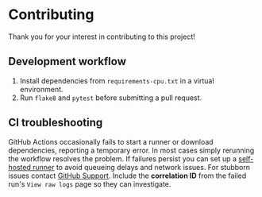 # Contributing

Thank you for your interest in contributing to this project!

## Development workflow

1. Install dependencies from `requirements-cpu.txt` in a virtual environment.
2. Run `flake8` and `pytest` before submitting a pull request.

## CI troubleshooting

GitHub Actions occasionally fails to start a runner or download dependencies, reporting a temporary error. In most cases simply rerunning the workflow resolves the problem. If failures persist you can set up a [self-hosted runner](https://docs.github.com/actions/hosting-your-own-runners) to avoid queueing delays and network issues. For stubborn issues contact [GitHub Support](https://support.github.com/). Include the **correlation ID** from the failed run's `View raw logs` page so they can investigate.
